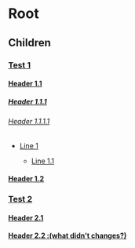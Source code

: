 # Root

## Children

### [Test 1](/test-1)

#### [Header 1.1](/test-1#header-1.1)

##### [Header 1.1.1](/test-1#header-1.1.1)

###### [Header 1.1.1.1](/test-1#header-1.1.1.1)

- [Line 1](/test-1#line-1)

  - [Line 1.1](/test-1#line-1.1)

#### [Header 1.2](/test-1#header-1.2)

### [Test 2](/test-2)

#### [Header 2.1](/test-2#header-2.1)

#### [Header 2.2 :(what didn't changes?)](/test-2#header-2.2-what-didnt-changes)
